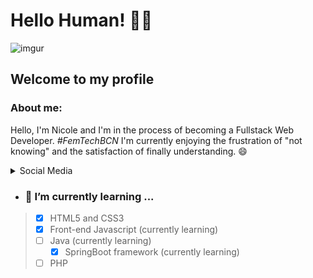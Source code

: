# Hello Human! 👋👾
![imgur](https://i.imgur.com/y5EI5OJ.gif)
## Welcome to my profile
### About me:
Hello, I'm Nicole and I'm in the process of becoming a Fullstack Web Developer. *#FemTechBCN* 
I'm currently enjoying the frustration of "not knowing" and the satisfaction of finally understanding. 😄

<details>
  <summary>Social Media</summary>
  []() []() []()
</details>

- ### 🌱 I’m currently learning ...
> - [x] HTML5 and CSS3 
> - [x] Front-end Javascript (currently learning)
> - [ ] Java (currently learning)
>    - [x] SpringBoot framework (currently learning)
> - [ ] PHP

